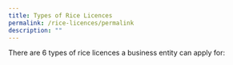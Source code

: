 ```yaml
---
title: Types of Rice Licences
permalink: /rice-licences/permalink
description: ""
---
```

There are 6 types of rice licences a business entity can apply for: 

